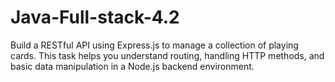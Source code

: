 # Java-Full-stack-4.2
Build a RESTful API using Express.js to manage a collection of playing cards. This task helps you understand routing, handling HTTP methods, and basic data manipulation in a Node.js backend environment.
